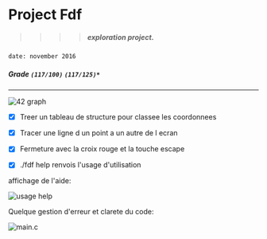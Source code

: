 # Project Fdf
>>>> ##### exploration project.
`date: november 2016`
##### Grade ``(117/100)`` ``(117/125)*``
--------  -----------------------

![42 graph](https://imgur.com/hQ57ZSC)

- [X] Treer un tableau de structure pour classee les coordonnees
- [X] Tracer une ligne d un point a un autre de l ecran
- [X] Fermeture avec la croix rouge et la touche escape
- [X] ./fdf help renvois l'usage d'utilisation


affichage de l'aide:

![usage help](https://imgur.com/LjfmwHt)


Quelque gestion d'erreur et clarete du code:

![main.c](https://imgur.com/sdMm2RN)